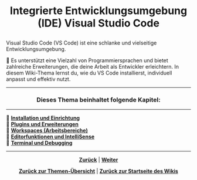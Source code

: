 # <p align="center">Integrierte Entwicklungsumgebung (IDE) Visual Studio Code</p>

Visual Studio Code (VS Code) ist eine schlanke und vielseitige Entwicklungsumgebung.

🚀 Es unterstützt eine Vielzahl von Programmiersprachen und bietet zahlreiche Erweiterungen, die deine Arbeit als Entwickler erleichtern. In diesem Wiki-Thema lernst du, wie du VS Code installierst, individuell anpasst und effektiv nutzt.

---

### <p align="center">Dieses Thema beinhaltet folgende Kapitel:</p>

---

🔹 [**Installation und Einrichtung**](/docs/04-tools/02-vscode/01-installation/README.md) </br>
🔹 [**Plugins und Erweiterungen**](/docs/04-tools/02-vscode/02-plugins/README.md) </br>
🔹 [**Workspaces (Arbeitsbereiche)**](/docs/04-tools/02-vscode/03-workspaces/README.md) </br>
🔹 [**Editorfunktionen und IntelliSense**](/docs/04-tools/02-vscode/04-editor/README.md) </br>
🔹 [**Terminal und Debugging**](/docs/04-tools/02-vscode/05-debugging/README.md) </br>

---

<p align="center">
<a href="/docs/04-tools/01-github/10-github-einfuehrung/README.md"><strong>Zurück</strong></a> | 
<a href="/docs/04-tools/02-vscode/01-installation/README.md"><strong>Weiter</strong></a>
</p>

<p align="center">
<a href="/docs/04-tools/README.md/#dieser-themenbereich-beinhaltet-folgende-themen"><strong>Zurück zur Themen-Übersicht</strong></a> | <a href="/docs/00-willkommen/README.md"><strong>Zurück zur Startseite des Wikis</strong></a>
</p>
